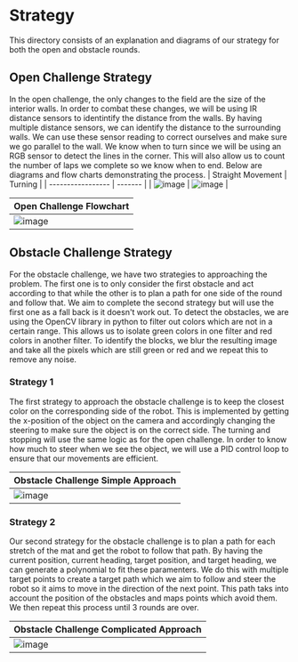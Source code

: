 Strategy
====

This directory consists of an explanation and diagrams of our strategy for both the open and obstacle rounds.

## Open Challenge Strategy

In the open challenge, the only changes to the field are the size of the interior walls. In order to combat these changes, we will be using IR distance sensors to identintify the distance from the walls. By having multiple distance sensors, we can identify the distance to the surrounding walls. We can use these sensor reading to correct ourselves and make sure we go parallel to the wall. We know when to turn since we will be using an RGB sensor to detect the lines in the corner. This will also allow us to count the number of laps we complete so we know when to end. Below are diagrams and flow charts demonstrating the process.
| Straight Movement | Turning |
| ----------------- | ------- |
| ![image](https://github.com/VedantGithub123/WRO-2023-FE/assets/112735969/53158008-50e9-43d2-a8da-e41560a97f00) | ![image](https://github.com/VedantGithub123/WRO-2023-FE/assets/112735969/22a1995e-1c62-4540-9e58-ad45c3a5c97a) |

| Open Challenge Flowchart |
| ------------------------ |
| ![image](https://github.com/VedantGithub123/WRO-2023-FE/assets/112735969/2448b1ec-511b-4f77-8bc3-528df8e6e0b6) |

## Obstacle Challenge Strategy

For the obstacle challenge, we have two strategies to approaching the problem. The first one is to only consider the first obstacle and act according to that while the other is to plan a path for one side of the round and follow that. We aim to complete the second strategy but will use the first one as a fall back is it doesn't work out. To detect the obstacles, we are using the OpenCV library in python to filter out colors which are not in a certain range. This allows us to isolate green colors in one filter and red colors in another filter. To identify the blocks, we blur the resulting image and take all the pixels which are still green or red and we repeat this to remove any noise.

### Strategy 1

The first strategy to approach the obstacle challenge is to keep the closest color on the corresponding side of the robot. This is implemented by getting the x-position of the object on the camera and accordingly changing the steering to make sure the object is on the correct side. The turning and stopping will use the same logic as for the open challenge. In order to know how much to steer when we see the object, we will use a PID control loop to ensure that our movements are efficient.

| Obstacle Challenge Simple Approach |
| ---------------------------------- |
| ![image](https://github.com/VedantGithub123/WRO-2023-FE/assets/112735969/a151bb18-8517-4f28-9d21-015ce52a3ff2) |

### Strategy 2

Our second strategy for the obstacle challenge is to plan a path for each stretch of the mat and get the robot to follow that path. By having the current position, current heading, target position, and target heading, we can generate a polynomial to fit these paramenters. We do this with multiple target points to create a target path which we aim to follow and steer the robot so it aims to move in the direction of the next point. This path taks into account the position of the obstacles and maps points which avoid them. We then repeat this process until 3 rounds are over. 

| Obstacle Challenge Complicated Approach |
| ---------------------------------- |
| ![image](https://github.com/VedantGithub123/WRO-2023-FE/assets/112735969/36173d42-eb99-45da-80e0-ce6af80726a3) |